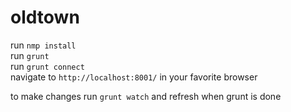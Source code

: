 # oldtown

run ```nmp install```  
run ```grunt```  
run ```grunt connect```  
navigate to ```http://localhost:8001/``` in your favorite browser  
  
to make changes run ```grunt watch``` and refresh when grunt is done